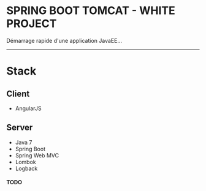    SPRING BOOT TOMCAT - WHITE PROJECT
========================================

Démarrage rapide d'une application JavaEE...

----------
# Stack
## Client
- AngularJS

## Server
- Java 7
- Spring Boot
- Spring Web MVC
- Lombok
- Logback

#### TODO
